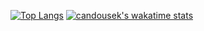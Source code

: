 [![Top Langs](https://github-readme-stats.vercel.app/api/top-langs/?username=candousek&theme=dark)](https://github.com/anuraghazra/github-readme-stats)
[![candousek's wakatime stats](https://github-readme-stats.vercel.app/api/wakatime?username=candousek&theme=dark)](https://github.com/anuraghazra/github-readme-stats)
